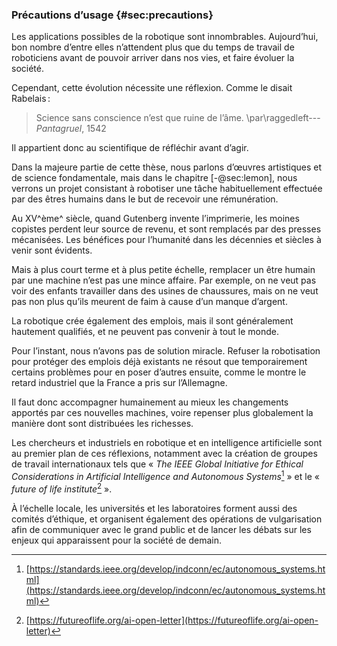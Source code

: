 ### Précautions d’usage {#sec:precautions}

Les applications possibles de la robotique sont innombrables. Aujourd’hui, bon nombre d’entre elles n’attendent plus
que du temps de travail de roboticiens avant de pouvoir arriver dans nos vies, et faire évoluer la société.

Cependant, cette évolution nécessite une réflexion. Comme le disait Rabelais :

> Science sans conscience n’est que ruine de l’âme.
> \par\raggedleft---  *Pantagruel*, 1542

Il appartient donc au scientifique de réfléchir avant d’agir.

Dans la majeure partie de cette thèse, nous parlons d’œuvres artistiques et de science fondamentale, mais dans le
chapitre [-@sec:lemon], nous verrons un projet consistant à robotiser une tâche habituellement effectuée par des êtres
humains dans le but de recevoir une rémunération.

Au XV^ème^ siècle, quand Gutenberg invente l’imprimerie, les moines copistes perdent leur source de revenu, et sont
remplacés par des presses mécanisées. Les bénéfices pour l’humanité dans les décennies et siècles à venir sont
évidents.

Mais à plus court terme et à plus petite échelle, remplacer un être humain par une machine n’est pas une mince affaire.
Par exemple, on ne veut pas voir des enfants travailler dans des usines de chaussures, mais on ne veut pas non plus
qu’ils meurent de faim à cause d’un manque d’argent.

La robotique crée également des emplois, mais il sont généralement hautement qualifiés, et ne peuvent pas convenir à
tout le monde.

Pour l’instant, nous n’avons pas de solution miracle. Refuser la robotisation pour protéger des emplois déjà existants
ne résout que temporairement certains problèmes pour en poser d’autres ensuite, comme le montre le retard industriel
que la France a pris sur l’Allemagne.

Il faut donc accompagner humainement au mieux les changements apportés par ces nouvelles machines, voire repenser plus
globalement la manière dont sont distribuées les richesses.

Les chercheurs et industriels en robotique et en intelligence artificielle sont au premier plan de ces réflexions,
notamment avec la création de groupes de travail internationaux tels que « *The IEEE Global Initiative for Ethical
Considerations in Artificial Intelligence and Autonomous Systems*[^1] » et le « *future of life institute*[^2] ».

À l’échelle locale, les universités et les laboratoires forment aussi des comités d’éthique, et organisent
également des opérations de vulgarisation afin de communiquer avec le grand public et de lancer les débats sur les
enjeux qui apparaissent pour la société de demain.

[^1]: [https://standards.ieee.org/develop/indconn/ec/autonomous_systems.html](https://standards.ieee.org/develop/indconn/ec/autonomous_systems.html)
[^2]: [https://futureoflife.org/ai-open-letter](https://futureoflife.org/ai-open-letter)
